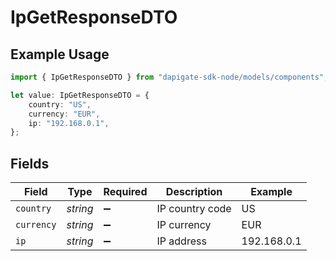 # IpGetResponseDTO

## Example Usage

```typescript
import { IpGetResponseDTO } from "dapigate-sdk-node/models/components";

let value: IpGetResponseDTO = {
	country: "US",
	currency: "EUR",
	ip: "192.168.0.1",
};
```

## Fields

| Field      | Type     | Required           | Description     | Example     |
| ---------- | -------- | ------------------ | --------------- | ----------- |
| `country`  | _string_ | :heavy_minus_sign: | IP country code | US          |
| `currency` | _string_ | :heavy_minus_sign: | IP currency     | EUR         |
| `ip`       | _string_ | :heavy_minus_sign: | IP address      | 192.168.0.1 |
